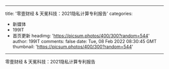 
---
title: '零壹财经 & 天冕科技：2021隐私计算专利报告'
categories: 
 - 新媒体
 - 199IT
 - 首页更新
headimg: 'https://picsum.photos/400/300?random=544'
author: 199IT
comments: false
date: Tue, 08 Feb 2022 08:30:45 GMT
thumbnail: 'https://picsum.photos/400/300?random=544'
---

<div>   
零壹财经 & 天冕科技：2021隐私计算专利报告  
</div>
            